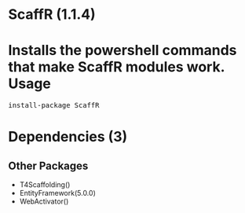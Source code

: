 ﻿ScaffR (1.1.4)
======
Installs the powershell commands that make ScaffR modules work.
Usage
======
<pre>install-package ScaffR</pre>
Dependencies (3)
=====

Other Packages
------
* T4Scaffolding()
* EntityFramework(5.0.0)
* WebActivator()
